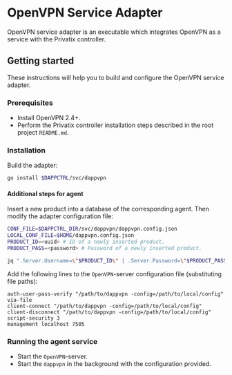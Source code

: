 # OpenVPN Service Adapter

OpenVPN service adapter is an executable which integrates OpenVPN as a service
with the Privatix controller.

## Getting started

These instructions will help you to build and configure the OpenVPN service
adapter.

### Prerequisites

- Install OpenVPN 2.4+.
- Perform the Privatix controller installation steps described in the root
project `README.md`.

### Installation

Build the adapter:

```bash
go install $DAPPCTRL/svc/dappvpn
```

#### Additional steps for agent

Insert a new product into a database of the corresponding agent. Then modify
the adapter configuration file:

```bash
CONF_FILE=$DAPPCTRL_DIR/svc/dappvpn/dappvpn.config.json
LOCAL_CONF_FILE=$HOME/dappvpn.config.json
PRODUCT_ID=<uuid> # ID of a newly inserted product.
PRODUCT_PASS=<password> # Password of a newly inserted product.

jq ".Server.Username=\"$PRODUCT_ID\" | .Server.Password=\"$PRODUCT_PASS\"" $CONF_FILE > $LOCAL_CONF_FILE
```

Add the following lines to the `OpenVPN`-server configuration file
(substituting file paths):

```
auth-user-pass-verify "/path/to/dappvpn -config=/path/to/local/config" via-file
client-connect "/path/to/dappvpn -config=/path/to/local/config"
client-disconnect "/path/to/dappvpn -config=/path/to/local/config"
script-security 3
management localhost 7505
```

### Running the agent service

- Start the `OpenVPN`-server.
- Start the `dappvpn` in the background with the configuration provided.
